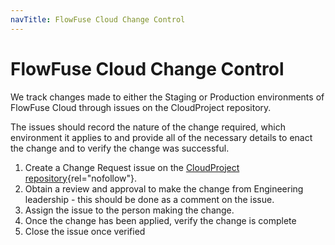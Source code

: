 ```yaml
---
navTitle: FlowFuse Cloud Change Control
---
```


# FlowFuse Cloud Change Control

We track changes made to either the Staging or Production environments of FlowFuse Cloud
through issues on the CloudProject repository.

The issues should record the nature of the change required, which environment it applies to
and provide all of the necessary details to enact the change and to verify the change was successful.

1. Create a Change Request issue on the [CloudProject repository](https://github.com/flowforge/CloudProject/issues/new?assignees=&labels=change-request&template=change-request.yml&title=Change%3A+){rel="nofollow"}.
2. Obtain a review and approval to make the change from Engineering leadership - this should be done as a comment on the issue.
3. Assign the issue to the person making the change.
4. Once the change has been applied, verify the change is complete
5. Close the issue once verified
